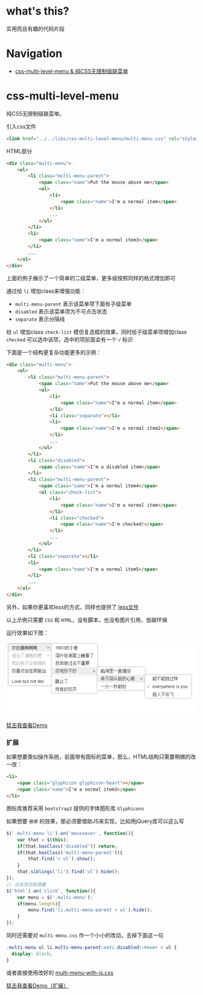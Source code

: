what's this?
=========

实用而且有趣的代码片段

# Navigation
* [css-multi-level-menu & 纯CSS无限制级联菜单](#css-multi-level-menu)

# css-multi-level-menu
纯CSS无限制级联菜单。

引入css文件
```html
<link href="../../libs/css-multi-level-menu/multi-menu.css" rel="stylesheet">
```

HTML部分
```html
<div class="multi-menu">
    <ul>
        <li class="multi-menu-parent">
            <span class="name">Put the mouse above me</span>
            <ul>
                <li>
                    <span class="name">I'm a normal item</span>
                </li>
                ...
            </ul>
        </li>
        <li>
            <span class="name">I'm a normal item3</span>
        </li>
        ...
    </ul>
</div>
```

上面的例子展示了一个简单的二级菜单，更多级按照同样的格式增加即可

通过给 `li` 增加class来增强功能：

* `multi-menu-parent` 表示该菜单项下面有子级菜单
* `disabled` 表示该菜单项为不可点击状态
* `separate` 表示分隔线

给 `ul` 增加class `check-list` 模仿复选框的效果，同时给子级菜单项增加class `checked` 可以选中该项，选中的项前面会有一个 `√` 标识

下面是一个结构更复杂功能更多的示例：
```html
<div class="multi-menu">
    <ul>
        <li class="multi-menu-parent">
            <span class="name">Put the mouse above me</span>
            <ul>
                <li>
                    <span class="name">I'm a normal item</span>
                </li>
                <li class="separate"></li>
                <li>
                    <span class="name">I'm a normal item2</span>
                </li>
                ...
            </ul>
        </li>
        <li class="disabled">
            <span class="name">I'm a disabled item</span>
        </li>
        <li class="multi-menu-parent">
            <span class="name">I'm a normal item4</span>
            <ul class="check-list">
                <li>
                    <span class="name">I'm a normal item</span>
                </li>
                <li class="checked">
                    <span class="name">I'm checked!</span>
                </li>
                ...
            </ul>
        </li>
        <li class="separate"></li>
        <li>
            <span class="name">I'm a normal item5</span>
        </li>
        ...
    </ul>
</div>
```

另外，如果你更喜欢less的方式，同样也提供了 [less文件](/libs/css-multi-level-menu/multi-menu.less)

以上示例只需要 `CSS` 和 `HTML`，没有脚本，也没有图片引用，低碳环保

运行效果如下图：

![css-multi-level-menu](examples/src/images/css-multi-level-menu.png)

[猛击我查看Demo](http://blog.jsfor.com/demo/css-multi-level-menu/)

### 扩展

如果想要类似操作系统，前面带有图标的菜单，那么，HTML结构只需要稍微的改一改：

```html
<li>
    <span class="glyphicon glyphicon-heart"></span>
    <span class="name">I'm a normal item3</span>
</li>
```

图标库推荐采用 `bootstrap3` 提供的字体图形库 `Glyphicons`

如果想要 `悬停` 的效果，那必须要借助JS来实现，比如用jQuery库可以这么写

```javascript
$('.multi-menu li').on('mouseover', function(){
    var that = $(this);
    if(that.hasClass('disabled')) return;
    if(that.hasClass('multi-menu-parent')){
        that.find('> ul').show();
    }
    that.siblings('li').find('ul').hide();
});
// 点击空白处隐藏
$('html').on('click', function(){
    var menu = $('.multi-menu');
    if(menu.length){
        menu.find('li.multi-menu-parent > ul').hide();
    }
});
```

同时还需要对 `multi-menu.css` 作一个小小的改动，去掉下面这一句

```css
.multi-menu ul li.multi-menu-parent:not(.disabled):hover > ul {
  display: block;
}
```

或者直接使用改好的 [multi-menu-with-js.css](/libs/css-multi-level-menu/multi-menu-with-js.css)

[猛击我查看Demo（扩展）](http://blog.jsfor.com/demo/css-multi-level-menu/index-with-js.html)